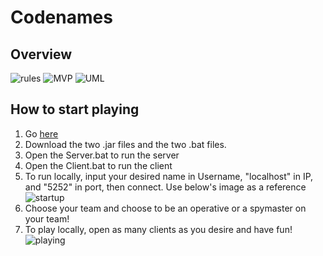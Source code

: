 # **Codenames**
## Overview
![rules](https://i.ibb.co/TkYPd7D/codenames-rules-001.png)
![MVP](https://i.ibb.co/ypkKvcL/codename-mvp-001.png)
![UML](https://i.ibb.co/KrLYXSb/codenames-uml-001.png)

## How to start playing
1. Go [here](https://github.com/Turrra/Codenames/releases/tag/1.0)
2. Download the two .jar files and the two .bat files.
3. Open the Server.bat to run the server
4. Open the Client.bat to run the client
5. To run locally, input your desired name in Username, "localhost" in IP, and "5252" in port, then connect. Use below's image as a reference <br />
![startup](https://i.ibb.co/p3SWDnb/Screenshot-41.jpg)
6. Choose your team and choose to be an operative or a spymaster on your team!
7. To play locally, open as many clients as you desire and have fun! 
![playing](https://i.ibb.co/PtLDw8J/Screenshot-42.jpg)
